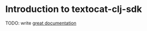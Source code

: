 # Introduction to textocat-clj-sdk

TODO: write [great documentation](http://jacobian.org/writing/what-to-write/)
